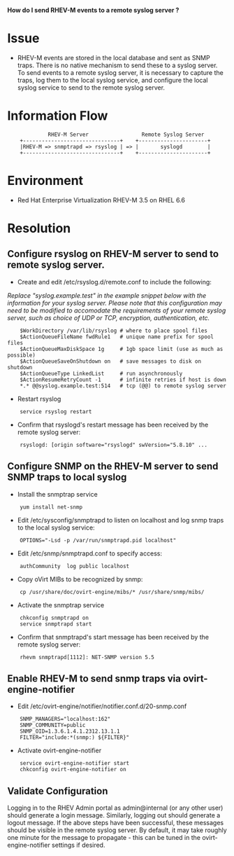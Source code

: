 **How do I send RHEV-M events to a remote syslog server ?**

# Issue

* RHEV-M events are stored in the local database and sent as SNMP 
traps.  There is no native mechanism to send these to a syslog server.  
To send events to a remote syslog server, it is necessary to capture 
the traps, log them to the local syslog service, and configure the 
local syslog service to send to the remote syslog server.

# Information Flow
```
			 RHEV-M Server                 Remote Syslog Server
	+-------------------------------+    +----------------------+
	|RHEV-M => snmptrapd => rsyslog | => |       syslogd        |
	+-------------------------------+    +----------------------+
```

# Environment

* Red Hat Enterprise Virtualization RHEV-M 3.5 on RHEL 6.6


# Resolution

## Configure rsyslog on RHEV-M server to send to remote syslog server.

* Create and edit /etc/rsyslog.d/remote.conf to include the following:

*Replace "syslog.example.test" in the example snippet below with the 
information for your syslog server. Please note that this configuration 
may need to be modified to accomodate the requirements of your remote 
syslog server, such as choice of UDP or TCP, encryption, 
authentication, etc.*
```
	$WorkDirectory /var/lib/rsyslog # where to place spool files
	$ActionQueueFileName fwdRule1   # unique name prefix for spool files
	$ActionQueueMaxDiskSpace 1g     # 1gb space limit (use as much as possible)
	$ActionQueueSaveOnShutdown on   # save messages to disk on shutdown
	$ActionQueueType LinkedList     # run asynchronously
	$ActionResumeRetryCount -1      # infinite retries if host is down
	*.* @@syslog.example.test:514   # tcp (@@) to remote syslog server
```
* Restart rsyslog
```
	service rsyslog restart
```
* Confirm that rsyslogd's restart message has been received by the 
remote syslog server:
```
	rsyslogd: [origin software="rsyslogd" swVersion="5.8.10" ...
```
## Configure SNMP on the RHEV-M server to send SNMP traps to local syslog

* Install the snmptrap service
```
	yum install net-snmp
```
* Edit /etc/sysconfig/snmptrapd to listen on localhost and log snmp 
traps to the local syslog service:
```
	OPTIONS="-Lsd -p /var/run/snmptrapd.pid localhost"
```
* Edit /etc/snmp/snmptrapd.conf to specify access:
```
	authCommunity  log public localhost
```

* Copy oVirt MIBs to be recognized by snmp:
```
	cp /usr/share/doc/ovirt-engine/mibs/* /usr/share/snmp/mibs/
```  
* Activate the snmptrap service
```
	chkconfig snmptrapd on
	service snmptrapd start
```

* Confirm that snmptrapd's start message has been received by the 
remote syslog server:
```
	rhevm snmptrapd[1112]: NET-SNMP version 5.5
```
## Enable RHEV-M to send snmp traps via ovirt-engine-notifier

* Edit /etc/ovirt-engine/notifier/notifier.conf.d/20-snmp.conf
```
	SNMP_MANAGERS="localhost:162"
	SNMP_COMMUNITY=public
	SNMP_OID=1.3.6.1.4.1.2312.13.1.1
	FILTER="include:*(snmp:) ${FILTER}"
```

* Activate ovirt-engine-notifier
```
	service ovirt-engine-notifier start
	chkconfig ovirt-engine-notifier on
```

## Validate Configuration

Logging in to the RHEV Admin portal as admin@internal (or any other user)
should generate a login message.  Similarly, logging out should generate
a logout message.  If the above steps have been successful, these messages
should be visible in the remote syslog server.  By default, it may take
roughly one minute for the message to propagate - this can be tuned in
the ovirt-engine-notifier settings if desired.
